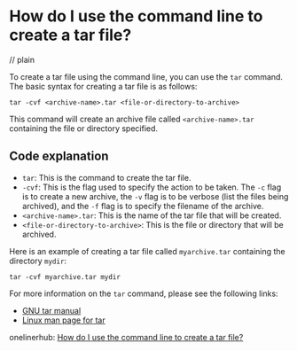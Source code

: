 # How do I use the command line to create a tar file?
// plain

To create a tar file using the command line, you can use the `tar` command. The basic syntax for creating a tar file is as follows:
```
tar -cvf <archive-name>.tar <file-or-directory-to-archive>
```

This command will create an archive file called `<archive-name>.tar` containing the file or directory specified.

## Code explanation

- `tar`: This is the command to create the tar file.
- `-cvf`: This is the flag used to specify the action to be taken. The `-c` flag is to create a new archive, the `-v` flag is to be verbose (list the files being archived), and the `-f` flag is to specify the filename of the archive.
- `<archive-name>.tar`: This is the name of the tar file that will be created.
- `<file-or-directory-to-archive>`: This is the file or directory that will be archived.

Here is an example of creating a tar file called `myarchive.tar` containing the directory `mydir`:
```
tar -cvf myarchive.tar mydir
```

For more information on the `tar` command, please see the following links:
- [GNU tar manual](https://www.gnu.org/software/tar/manual/html_node/tar_6.html)
- [Linux man page for tar](http://man7.org/linux/man-pages/man1/tar.1.html)

onelinerhub: [How do I use the command line to create a tar file?](https://onelinerhub.com/cli-tar/how-do-i-use-the-command-line-to-create-a-tar-file)